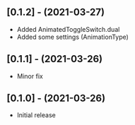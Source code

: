 ## [0.1.2] - (2021-03-27)

- Added AnimatedToggleSwitch.dual
- Added some settings (AnimationType)

## [0.1.1] - (2021-03-26)

- Minor fix

## [0.1.0] - (2021-03-26)

- Initial release
